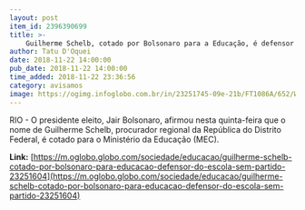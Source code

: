 ```yaml
---
layout: post
item_id: 2396390699
title: >-
    Guilherme Schelb, cotado por Bolsonaro para a Educação, é defensor do Escola Sem Partido
author: Tatu D'Oquei
date: 2018-11-22 14:00:00
pub_date: 2018-11-22 14:00:00
time_added: 2018-11-22 23:36:56
category: avisamos
image: https://ogimg.infoglobo.com.br/in/23251745-09e-21b/FT1086A/652/WhatsApp-Image-2018-11-22-at-10.33.38.jpeg.jpg
---
```


RIO - O presidente eleito, Jair Bolsonaro, afirmou nesta quinta-feira que o nome de Guilherme Schelb, procurador regional da República do Distrito Federal, é cotado para o Ministério da Educação (MEC).

**Link:** [https://m.oglobo.globo.com/sociedade/educacao/guilherme-schelb-cotado-por-bolsonaro-para-educacao-defensor-do-escola-sem-partido-23251604](https://m.oglobo.globo.com/sociedade/educacao/guilherme-schelb-cotado-por-bolsonaro-para-educacao-defensor-do-escola-sem-partido-23251604)

